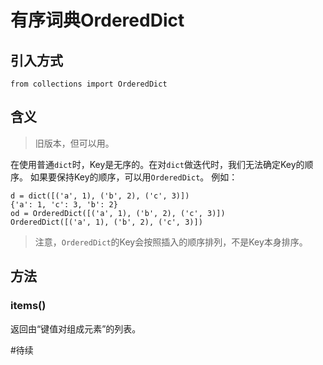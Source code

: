 # 有序词典OrderedDict

## 引入方式
```
from collections import OrderedDict
```

## 含义
> 旧版本，但可以用。

在使用普通`dict`时，Key是无序的。在对`dict`做迭代时，我们无法确定Key的顺序。
如果要保持Key的顺序，可以用`OrderedDict`。
例如：
```
d = dict([('a', 1), ('b', 2), ('c', 3)])
{'a': 1, 'c': 3, 'b': 2}
od = OrderedDict([('a', 1), ('b', 2), ('c', 3)])
OrderedDict([('a', 1), ('b', 2), ('c', 3)])
```
> 注意，`OrderedDict`的Key会按照插入的顺序排列，不是Key本身排序。

## 方法

### items()
返回由“键值对组成元素”的列表。

#待续